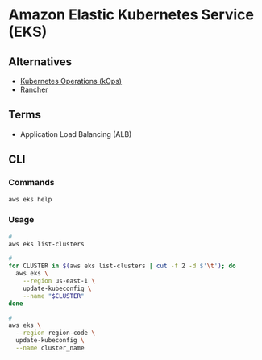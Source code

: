 # Amazon Elastic Kubernetes Service (EKS)

<!--
https://www.youtube.com/watch?v=tkYzg8HRK4o
-->

## Alternatives

- [Kubernetes Operations (kOps)](/kops.md)
- [Rancher](/rancher.md)

## Terms

- Application Load Balancing (ALB)

## CLI

### Commands

```sh
aws eks help
```

### Usage

```sh
#
aws eks list-clusters

#
for CLUSTER in $(aws eks list-clusters | cut -f 2 -d $'\t'); do
  aws eks \
    --region us-east-1 \
    update-kubeconfig \
    --name "$CLUSTER"
done

#
aws eks \
  --region region-code \
  update-kubeconfig \
  --name cluster_name
```
